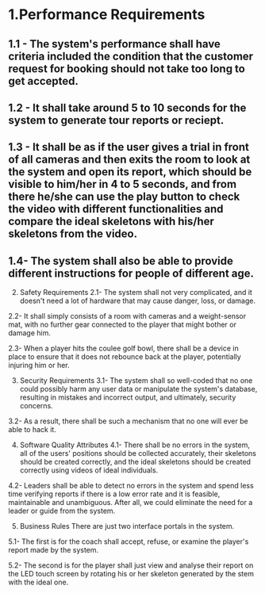 # 1.Performance Requirements

## 1.1 - The system's performance shall have criteria included the condition that the customer request for booking should not take too long to get accepted.

## 1.2 - It shall take around 5 to 10 seconds for the system to generate tour reports or reciept.

## 1.3 - It shall be as if the user gives a trial in front of all cameras and then exits the room to look at the system and open its report, which should be visible to him/her in 4 to 5 seconds, and from there he/she can use the play button to check the video with different functionalities and compare the ideal skeletons with his/her skeletons from the video.

## 1.4- The system shall also be able to provide different instructions for people of different age.

2. Safety Requirements
2.1- The system shall not very complicated, and it doesn't need a lot of hardware that may cause danger, loss, or damage.

2.2- It shall simply consists of a room with cameras and a weight-sensor mat, with no further gear connected to the player that might bother or damage him.

2.3- When a player hits the coulee golf bowl, there shall be a device in place to ensure that it does not rebounce back at the player, potentially injuring him or her.

3. Security Requirements
3.1- The system shall so well-coded that no one could possibly harm any user data or manipulate the system's database, resulting in mistakes and incorrect output, and ultimately, security concerns.

3.2- As a result, there shall be such a mechanism that no one will ever be able to hack it.

4. Software Quality Attributes
4.1- There shall be no errors in the system, all of the users' positions should be collected accurately, their skeletons should be created correctly, and the ideal skeletons should be created correctly using videos of ideal individuals.

4.2- Leaders shall be able to detect no errors in the system and spend less time verifying reports if there is a low error rate and it is feasible, maintainable and unambiguous. After all, we could eliminate the need for a leader or guide from the system.

5. Business Rules
There are just two interface portals in the system.

5.1- The first is for the coach shall accept, refuse, or examine the player's report made by the system.

5.2- The second is for the player shall just view and analyse their report on the LED touch screen by rotating his or her skeleton generated by the stem with the ideal one.
